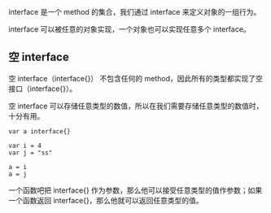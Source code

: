 interface 是一个 method 的集合，我们通过 interface 来定义对象的一组行为。

interface 可以被任意的对象实现，一个对象也可以实现任意多个 interface。

## 空 interface

空 interface（interface{}） 不包含任何的 method，因此所有的类型都实现了空接口（interface{}）。

空 interface 可以存储任意类型的数值，所以在我们需要存储任意类型的数值时，十分有用。

```
var a interface{}

var i = 4
var j = "ss"

a = i
a = j
```

一个函数吧把 interface{} 作为参数，那么他可以接受任意类型的值作参数；如果一个函数返回 interface{}，那么他就可以返回任意类型的值。